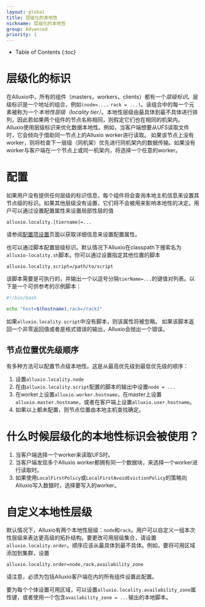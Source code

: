 ```yaml
---
layout: global
title: 层级化的本地性
nickname: 层级化的本地性
group: Advanced
priority: 1
---
```


* Table of Contents
{:toc}

# 层级化的标识

在Alluxio中，所有的组件（masters，workers，clients）都有一个*层级标识*。层级标识是一个地址的组合，例如`(node=...，rack = ...)`。该组合中的每一个元素被称为一个*本地性层级（locality tier）*。本地性层级由最具体到最不具体进行排列，因此若如果两个组件的节点名称相同，则假定它们也在相同的机架内。 Alluxio使用层级标识来优化数据本地性。例如，当客户端想要从UFS读取文件时，它会倾向于借助同一节点上的Alluxio worker进行读取。
如果该节点上没有worker，则将检查下一层级（同机架）优先进行同机架内的数据传输。如果没有worker与客户端在一个节点上或同一机架内，将选择一个任意的worker。

# 配置

如果用户没有提供任何层级的标识信息，每个组件将会查询本地主机信息来设置其节点级的标识。如果其他层级没有设置，它们将不会被用来影响本地性的决定。用户可以通过设置配置属性来设置局部性层的值

```
alluxio.locality.[tiername]=...
```

请参阅[配置项设置](Configuration-Settings.html)页面以获取详细信息来设置配置属性。

也可以通过脚本配置层级标识。默认情况下Alluxio在classpath下搜索名为`alluxio-locality.sh`脚本。你可以通过设置指定其他位置的脚本

```
alluxio.locality.script=/path/to/script
```

该脚本需要是可执行的，并输出一个以逗号分隔`tierName=...`的键值对列表。以下是一个可供参考的示例脚本：

```bash
#!/bin/bash

echo "host=$(hostname),rack=/rack1"
```

如果`alluxio.locality.script`中没有脚本，则该属性将被忽略。 如果该脚本返回一个非零返回值或者是格式错误的输出，Alluxio会抛出一个错误。

## 节点位置优先级顺序

有多种方法可以配置节点级本地性。这是从最高优先级到最低优先级的顺序：

1. 设置`alluxio.locality.node`
1. 在由`alluxio.locality.script`配置的脚本的输出中设置`node = ...`
1. 在worker上设置`alluxio.worker.hostname`，在master上设置`alluxio.master.hostname`，或者在客户端上设置`alluxio.user.hostname`。
1. 如果以上都未配置，则节点位置由本地主机查找确定。

# 什么时候层级化的本地性标识会被使用？

1. 当客户端选择一个worker来读取UFS时。
1. 当客户端发现多个Alluxio worker都拥有同一个数据块，来选择一个worker进行读取时。
1. 如果使用`LocalFirstPolicy`或`LocalFirstAvoidEvictionPolicy`的策略向Alluxio写入数据时，选择要写入的worker。

# 自定义本地性层级

默认情况下，Alluxio有两个本地性层级：`node`和`rack`。用户可以自定义一组本次性层级来表达更高级的拓扑结构。要更改可用层级集合，请设置`alluxio.locality.order`。顺序应该从最具体到最不具体。例如，要将可用区域添加到集群，设置

```
alluxio.locality.order=node,rack,availability_zone
```

请注意，必须为包括Alluxio客户端在内的所有组件设置此配置。

要为每个个体设置可用区域，可以设置`alluxio.locality.availability_zone`属性键，或者使用一个包含`availability_zone = ...`输出的本地脚本。

